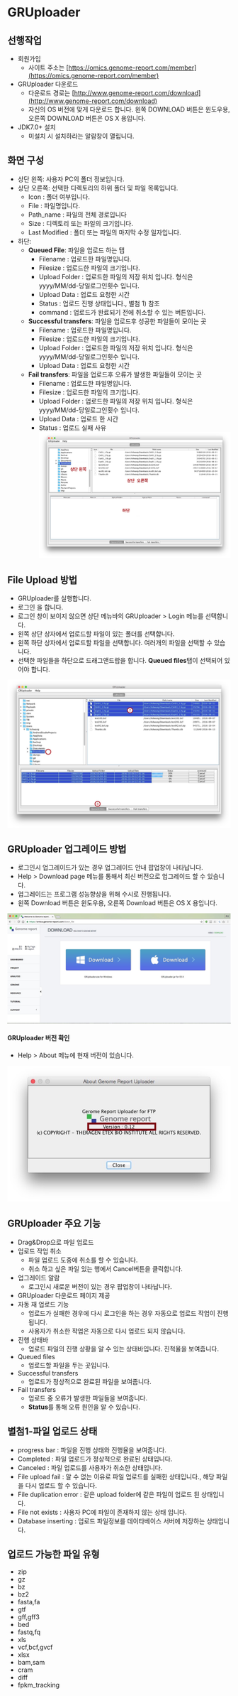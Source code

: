 # GRUploader

## 선행작업

  - 회원가입
     - 사이트 주소는 [https://omics.genome-report.com/member](https://omics.genome-report.com/member)
  - GRUploader 다운로드
     - 다운로드 경로는 [http://www.genome-report.com/download](http://www.genome-report.com/download)
     - 자신의 OS 버전에 맞게 다운로드 합니다. 왼쪽 DOWNLOAD 버튼은 윈도우용, 오른쪽 DOWNLOAD 버튼은 OS X 용입니다.
  - JDK7.0+  설치
     - 미설치 시 설치하라는 알람창이 열립니다.
     
## 화면 구성

* 상단 왼쪽: 사용자 PC의 폴더 정보입니다.
* 상단 오른쪽: 선택한 디렉토리의 하위 폴더 및 파일 목록입니다.
    * Icon : 폴더 여부입니다.
    * File : 파일명입니다.
    * Path_name : 파일의 전체 경로입니다
    * Size : 디렉토리 또는 파일의 크기입니다.
    * Last Modified : 폴더 또는 파일의 마지막 수정 일자입니다.
* 하단:
    * **Queued File**: 파일을 업로드 하는 탭
        * Filename : 업로드한 파일명입니다.
        * Filesize : 업로드한 파일의 크기입니다.
        * Upload Folder : 업로드한 파일의 저장 위치 입니다. 형식은 yyyy/MM/dd-당일로그인횟수 입니다.
        * Upload Data : 업로드 요청한 시간
        * Status : 업로드 진행 상태입니다., 별첨 1) 참조
        * command : 업로드가 완료되기 전에 취소할 수 있는 버튼입니다.
    * **Successful transfers**: 파일을 업로드후 성공한 파일들이 모이는 곳
        * Filename : 업로드한 파일명입니다.
        * Filesize : 업로드한 파일의 크기입니다.
        * Upload Folder : 업로드한 파일의 저장 위치 입니다. 형식은 yyyy/MM/dd-당일로그인횟수 입니다.
        * Upload Data : 업로드 요청한 시간
    * **Fail transfers**: 파일을 업로드후 오류가 발생한 파일들이 모이는 곳
        * Filename : 업로드한 파일명입니다.
        * Filesize : 업로드한 파일의 크기입니다.
        * Upload Folder : 업로드한 파일의 저장 위치 입니다. 형식은 yyyy/MM/dd-당일로그인횟수 입니다.
        * Upload Data : 업로드 한 시간
        * Status : 업로드 실패 사유
![화면](images/screen_1.jpg)
   

## File Upload  방법 

* GRUploader를 실행합니다.
* 로그인 을 합니다.
* 로그인 창이 보이지 않으면  상단 메뉴바의 GRUploader > Login  메뉴를 선택합니다.
* 왼쪽 상단 상자에서 업로드할 파일이 있는 폴더를 선택합니다.
* 왼쪽 하단 상자에서 업로드할 파일을 선택합니다. 여러개의 파일을 선택할 수 있습니다.
* 선택한 파일들을 하단으로 드래그앤드랍을 합니다. **Queued files**탭이 선택되어 있어야 합니다.

![화면](images/screen_2.jpg)


## GRUploader 업그레이드 방법 

* 로그인시 업그레이드가 있는 경우  업그레이드 안내 팝업창이 나타납니다.
*  Help > Download page 메뉴를 통해서 최신 버전으로 업그레이드 할 수 있습니다.
* 업그레이드는 프로그램 성능향상을 위해 수시로 진행됩니다.
* 왼쪽 Download 버튼은 윈도우용, 오른쪽 Download 버튼은 OS X 용입니다.

![화면](images/screen_3.jpg)



#### GRUploader 버전 확인

* Help > About 메뉴에 현재 버전이 있습니다.

![화면](images/screen_4.jpg)


## GRUploader 주요 기능

* Drag&Drop으로 파일 업로드
* 업로드 작업 취소
    * 파일 업로드 도중에 취소를 할 수 있습니다.
    * 취소 하고 싶은 파일 있는 행에서 Cancel버튼을 클릭합니다.
* 업그레이드 알람
    * 로그인시 새로운 버전이 있는 경우 팝업창이  나타납니다.
* GRUploader 다운로드 페이지 제공
* 자동 재 업로드 기능
    * 업로드가 실패한 경우에 다시 로그인을 하는 경우 자동으로 업로드 작업이 진행됩니다.
    * 사용자가 취소한 작업은 자동으로 다시 업로드 되지 않습니다. 
* 진행 상태바
    * 업로드 파일의 진행 상황을 알 수 있는 상태바입니다. 진척율을 보여줍니다.
* Queued files
    *  업로드할 파일을 두는 곳입니다.
* Successful transfers
    *  업로드가 정상적으로 완료된 파일을 보여줍니다.
* Fail transfers
    *  업로드 중 오류가 발생한 파일들을 보여줍니다.
    *  **Status**를 통해 오류 원인을 알 수 있습니다.

## 별첨1-파일 업로드 상태

* progress bar : 파일을 진행 상태와 진행율을 보여줍니다.
* Completed : 파일 업로드가 정상적으로 완료된 상태입니다.
* Canceled : 파일 업로드를 사용자가 취소한 상태입니다.
* File upload fail : 알 수 없는 이유로 파일 업로드를 실패한 상태입니다., 해당 파일을 다시 업로드 할 수 있습니다.
* File duplication error : 같은 upload folder에 같은 파일이 업로드 된 상태입니다.
* File not exists : 사용자  PC에 파일이 존재하지 않는 상태 입니다.
* Database inserting : 업로드 파일정보를 데이타베이스 서버에 저장하는 상태입니다.


## 업로드 가능한 파일 유형

  - zip
  - gz
  - bz
  - bz2
  - fasta,fa
  - gtf
  - gff,gff3
  - bed
  - fastq,fq
  - xls
  - vcf,bcf,gvcf
  - xlsx
  - bam,sam
  - cram
  - diff
  - fpkm_tracking

